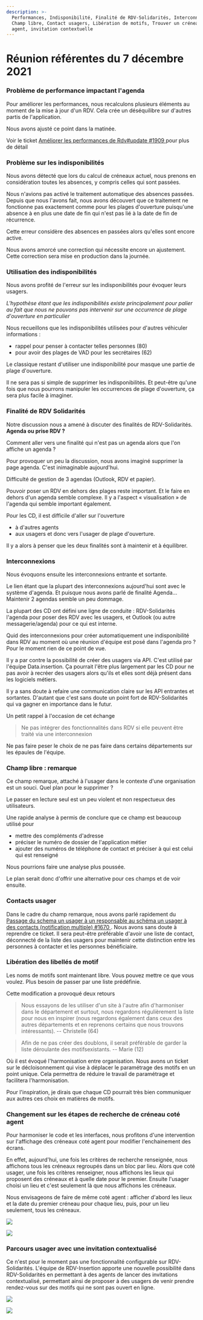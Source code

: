 ```yaml
---
description: >-
  Performances, Indisponibilité, Finalité de RDV-Solidarités, Interconnexions,
  Champ libre, Contact usagers, Libération de motifs, Trouver un créneau coté
  agent, invitation contextuelle
---
```


# Réunion référentes du 7 décembre 2021

### Problème de performance impactant l'agenda

Pour améliorer les performances, nous recalculons plusieurs éléments au moment de la mise à jour d'un RDV. Cela crée un déséquilibre sur d'autres partis de l'application.

Nous avons ajusté ce point dans la matinée.

Voir le ticket [Améliorer les performances de Rdv#update #1909 ](https://github.com/betagouv/rdv-solidarites.fr/issues/1909)pour plus de détail

### Problème sur les indisponibilités

Nous avons détecté que lors du calcul de créneaux actuel, nous prenons en considération toutes les absences, y compris celles qui sont passées.

Nous n'avions pas activé le traitement automatique des absences passées. Depuis que nous l'avons fait, nous avons découvert que ce traitement ne fonctionne pas exactement comme pour les plages d'ouverture puisqu'une absence à en plus une date de fin qui n'est pas lié à la date de fin de récurrence.

Cette erreur considère des absences en passées alors qu'elles sont encore active.

Nous avons amorcé une correction qui nécessite encore un ajustement. Cette correction sera mise en production dans la journée.

### Utilisation des indisponibilités

Nous avons profité de l'erreur sur les indisponibilités pour évoquer leurs usagers.

_L'hypothèse étant que les indisponibilités existe principalement pour palier au fait que nous ne pouvons pas intervenir sur une occurrence de plage d'ouverture en particulier_

Nous recueillons que les indisponibilités utilisées pour d'autres véhiculer informations :

* rappel pour penser à contacter telles personnes (80)
* pour avoir des plages de VAD pour les secrétaires (62)

Le classique restant d'utiliser une indisponibilité pour masque une partie de plage d'ouverture.

Il ne sera pas si simple de supprimer les indisponibilités. Et peut-être qu'une fois que nous pourrons manipuler les occurrences de plage d'ouverture, ça sera plus facile à imaginer.

### Finalité de RDV Solidarités

Notre discussion nous a amené à discuter des finalités de RDV-Solidarités. **Agenda ou prise RDV ?**

Comment aller vers une finalité qui n'est pas un agenda alors que l'on affiche un agenda ?

Pour provoquer un peu la discussion, nous avons imaginé supprimer la page agenda. C'est inimaginable aujourd'hui.

Difficulté de gestion de 3 agendas (Outlook, RDV et papier).

Pouvoir poser un RDV en dehors des plages reste important. Et le faire en dehors d'un agenda semble complexe. Il y a l'aspect « visualisation » de l'agenda qui semble important également.

Pour les CD, il est difficile d'aller sur l'ouverture

* à d'autres agents
* aux usagers et donc vers l'usager de plage d'ouverture.

Il y a alors à penser que les deux finalités sont à maintenir et à équilibrer.

### Interconnexions

Nous évoquons ensuite les interconnexions entrante et sortante.

Le lien étant que la plupart des interconnexions aujourd'hui sont avec le système d'agenda. Et puisque nous avons parlé de finalité Agenda... Maintenir 2 agendas semble un peu dommage.

La plupart des CD ont défini une ligne de conduite : RDV-Solidarités l'agenda pour poser des RDV avec les usagers, et Outlook (ou autre messagerie/agenda) pour ce qui est interne.

Quid des interconnexions pour créer automatiquement une indisponibilité dans RDV au moment où une réunion d'équipe est posé dans l'agenda pro ? Pour le moment rien de ce point de vue.

Il y a par contre la possibilité de créer des usagers via API. C'est utilisé par l'équipe Data.insertion. Ça pourrait l'être plus largement par les CD pour ne pas avoir à recréer des usagers alors qu'ils et elles sont déjà présent dans les logiciels métiers.

Il y a sans doute à refaire une communication claire sur les API entrantes et sortantes. D'autant que c'est sans doute un point fort de RDV-Solidarités qui va gagner en importance dans le futur.

Un petit rappel à l'occasion de cet échange

> Ne pas intégrer des fonctionnalités dans RDV si elle peuvent être traité via une interconnexion

Ne pas faire peser le choix de ne pas faire dans certains départements sur les épaules de l'équipe.

### Champ libre : remarque

Ce champ remarque, attaché à l'usager dans le contexte d'une organisation est un souci. Quel plan pour le supprimer ?

Le passer en lecture seul est un peu violent et non respectueux des utilisateurs.

Une rapide analyse à permis de conclure que ce champ est beaucoup utilisé pour

* mettre des compléments d'adresse
* préciser le numéro de dossier de l'application métier
* ajouter des numéros de téléphone de contact et préciser à qui est celui qui est renseigné

Nous pourrions faire une analyse plus poussée.

Le plan serait donc d'offrir une alternative pour ces champs et de voir ensuite.

### Contacts usager

Dans le cadre du champ remarque, nous avons parlé rapidement du [Passage du schema un usager à un responsable au schéma un usager à des contacts (notification multiple) #1670 ](https://github.com/betagouv/rdv-solidarites.fr/issues/1670). Nous avons sans doute à reprendre ce ticket. Il sera peut-être préférable d'avoir une liste de contact, déconnecté de la liste des usagers pour maintenir cette distinction entre les personnes à contacter et les personnes bénéficiaire.

### Libération des libellés de motif

Les noms de motifs sont maintenant libre. Vous pouvez mettre ce que vous voulez. Plus besoin de passer par une liste prédéfinie.

Cette modification a provoqué deux retours

> Nous essayons de les utiliser d'un site à l'autre afin d'harmoniser dans le département et surtout, nous regardons régulièrement la liste pour nous en inspirer (nous regardons également dans ceux des autres départements et en reprenons certains que nous trouvons intéressants). -- Christelle (64)

> Afin de ne pas créer des doublons, il serait préférable de garder la liste déroulante des motifsexistants. -- Marie (12)

Où il est évoqué l'harmonisation entre organisation. Nous avons un ticket sur le décloisonnement qui vise à déplacer le paramétrage des motifs en un point unique. Cela permettra de réduire le travail de paramétrage et facilitera l'harmonisation.

Pour l'inspiration, je dirais que chaque CD pourrait très bien communiquer aux autres ces choix en matières de motifs.

### Changement sur les étapes de recherche de créneau coté agent

Pour harmoniser le code et les interfaces, nous profitons d'une intervention sur l'affichage des créneaux coté agent pour modifier l'enchainement des écrans.

En effet, aujourd'hui, une fois les critères de recherche renseignée, nous affichons tous les créneaux regroupés dans un bloc par lieu. Alors que coté usager, une fois les critères renseigner, nous affichons les lieux qui proposent des créneaux et à quelle date pour le premier. Ensuite l'usager choisi un lieu et c'est seulement là que nous affichons les créneaux.

Nous envisageons de faire de même coté agent : afficher d'abord les lieux et la date du premier créneau pour chaque lieu, puis, pour un lieu seulement, tous les créneaux.

![](<../../../.gitbook/assets/Screenshot\_2021-12-07 RDV Solidarités.png>)

![](<../../../.gitbook/assets/Screenshot\_2021-12-07 RDV Solidarités(2).png>)

### Parcours usager avec une invitation contextualisé

Ce n'est pour le moment pas une fonctionnalité configurable sur RDV-Solidarités. L'équipe de RDV-Insertion apporte une nouvelle possibilité dans RDV-Solidarités en permettant à des agents de lancer des invitations contextualisé, permettant ainsi de proposer à des usagers de venir prendre rendez-vous sur des motifs qui ne sont pas ouvert en ligne.

![](../../../.gitbook/assets/141861684-b74e56b0-3454-41aa-a3b8-4520c241f691.png)

![](../../../.gitbook/assets/141860338-b819efae-8abc-43f2-b98b-de94ef72de88.png)
